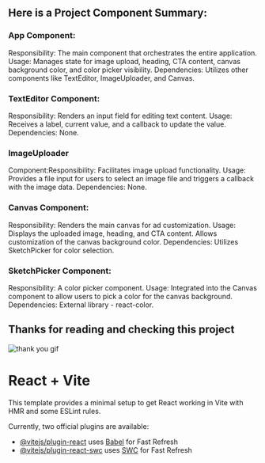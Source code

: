 ## Here is a Project Component Summary:

### App Component:

Responsibility: The main component that orchestrates the entire application.
Usage: Manages state for image upload, heading, CTA content, canvas background color, and color picker visibility.
Dependencies: Utilizes other components like TextEditor, ImageUploader, and Canvas.


### TextEditor Component:
Responsibility: Renders an input field for editing text content.
Usage: Receives a label, current value, and a callback to update the value.
Dependencies: None.

### ImageUploader 
Component:Responsibility: Facilitates image upload functionality.
Usage: Provides a file input for users to select an image file and triggers a callback with the image data.
Dependencies: None.

### Canvas Component:
Responsibility: Renders the main canvas for ad customization.
Usage: Displays the uploaded image, heading, and CTA content. Allows customization of the canvas background color.
Dependencies: Utilizes SketchPicker for color selection.

### SketchPicker Component:
Responsibility: A color picker component.
Usage: Integrated into the Canvas component to allow users to pick a color for the canvas background.
Dependencies: External library - react-color.

## Thanks for reading and checking this project 

![thank you gif](https://media.giphy.com/media/v1.Y2lkPTc5MGI3NjExNWdyem5rcGp3bXFxYnJ4bHdxZzB4bmt4bHUycHZ6amJvbnVxN3o0YSZlcD12MV9pbnRlcm5hbF9naWZfYnlfaWQmY3Q9Zw/ZfK4cXKJTTay1Ava29/giphy.gif)

# React + Vite

This template provides a minimal setup to get React working in Vite with HMR and some ESLint rules.

Currently, two official plugins are available:

- [@vitejs/plugin-react](https://github.com/vitejs/vite-plugin-react/blob/main/packages/plugin-react/README.md) uses [Babel](https://babeljs.io/) for Fast Refresh
- [@vitejs/plugin-react-swc](https://github.com/vitejs/vite-plugin-react-swc) uses [SWC](https://swc.rs/) for Fast Refresh
